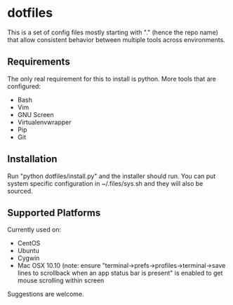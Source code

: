 dotfiles
========

This is a set of config files mostly starting with "." (hence the repo name)
that allow consistent behavior between multiple tools across environments.

Requirements
------------
The only real requirement for this to install is python. More tools that are
configured:

* Bash
* Vim
* GNU Screen
* Virtualenvwrapper
* Pip
* Git

Installation
------------
Run "python dotfiles/install.py" and the installer should run. You can put
system specific configuration in ~/.files/sys.sh and they will also be sourced.

Supported Platforms
-------------------
Currently used on:

* CentOS
* Ubuntu
* Cygwin
* Mac OSX 10.10 (note: ensure "terminal->prefs->profiles->terminal->save lines
  to scrollback when an app status bar is present" is enabled to get mouse
scrolling within screen

Suggestions are welcome.
